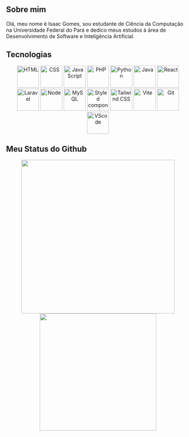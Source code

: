 ## Sobre mim
Olá, meu nome é Isaac Gomes, sou estudante de Ciência da Computação na Universidade Federal do Pará e dedico meus estudos à área de Desenvolvimento de Software e Inteligência Artificial.

## Tecnologias

<p align="center">
  <img src="https://cdn.jsdelivr.net/gh/devicons/devicon@latest/icons/html5/html5-plain-wordmark.svg" alt="HTML" height="60px"/>
  <img src="https://cdn.jsdelivr.net/gh/devicons/devicon@latest/icons/css3/css3-plain-wordmark.svg" alt="CSS" height="60px"/>
  <img src="https://cdn.jsdelivr.net/gh/devicons/devicon@latest/icons/javascript/javascript-plain.svg" alt="JavaScript" height="60px"/>
  <img src="https://cdn.jsdelivr.net/gh/devicons/devicon@latest/icons/php/php-original.svg" alt="PHP" height="60px"/>
  <img src="https://cdn.jsdelivr.net/gh/devicons/devicon@latest/icons/python/python-original.svg" alt="Python" height="60px"/>
  <img src="https://cdn.jsdelivr.net/gh/devicons/devicon@latest/icons/java/java-original.svg" alt="Java" height="60px"/>
  <img src="https://cdn.jsdelivr.net/gh/devicons/devicon@latest/icons/react/react-original-wordmark.svg" alt="React" height="60px"/>
  <img src="https://cdn.jsdelivr.net/gh/devicons/devicon@latest/icons/laravel/laravel-original.svg" alt="Laravel" height="60px"/>
  <img src="https://cdn.jsdelivr.net/gh/devicons/devicon@latest/icons/nodejs/nodejs-plain-wordmark.svg" alt="Node" height="60px"/>
  <img src="https://cdn.jsdelivr.net/gh/devicons/devicon@latest/icons/mysql/mysql-original-wordmark.svg" alt="MySQL" height="60px"/>
  <img src="https://cdn.jsdelivr.net/gh/devicons/devicon@latest/icons/styledcomponents/styledcomponents-original-wordmark.svg" alt="Styled components" height="60px"/>
  <img src="https://cdn.jsdelivr.net/gh/devicons/devicon@latest/icons/tailwindcss/tailwindcss-original.svg" alt="Tailwind CSS" height="60px" />
  <img src="https://cdn.jsdelivr.net/gh/devicons/devicon@latest/icons/vitejs/vitejs-original.svg" alt="Vite" height="60px"/>
  <img src="https://cdn.jsdelivr.net/gh/devicons/devicon@latest/icons/git/git-original.svg" alt="Git" height="60px"/>
  <img src="https://cdn.jsdelivr.net/gh/devicons/devicon@latest/icons/vscode/vscode-original.svg" alt="VScode" height="60px"/>
</p>

## Meu Status do Github
<p align="center">
  <img src="https://github-readme-stats.vercel.app/api?username=zackandcoding1&show_icons=true&theme=dark&locale=pt-br" width="420"/>
  <img src="https://github-readme-stats.vercel.app/api/top-langs/?username=zackandcoding1&layout=compact&theme=dark&locale=pt-br" width="320"/>
</p>
